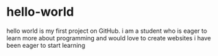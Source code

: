 # hello-world
hello world is my first project on GitHub.
i am a student who is eager to learn more about programming and would love to create websites
i have been eager to start learning
